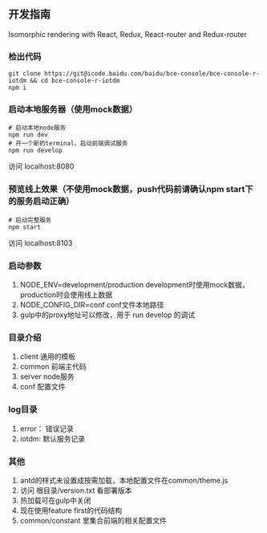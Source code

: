 ## 开发指南

Isomorphic rendering with React, Redux, React-router and Redux-router

### 检出代码

```
git clone https://git@icode.baidu.com/baidu/bce-console/bce-console-r-iotdm && cd bce-console-r-iotdm
npm i
```

### 启动本地服务器（使用mock数据）

```
# 启动本地node服务
npm run dev
# 开一个新的terminal，启动前端调试服务
npm run develop
```
访问 localhost:8080

### 预览线上效果（不使用mock数据，push代码前请确认npm start下的服务启动正确）

```
# 启动完整服务
npm start
```
访问  localhost:8103

### 启动参数
1. NODE_ENV=development/production  development时使用mock数据，production时会使用线上数据
2. NODE_CONFIG_DIR=conf  conf文件本地路径
3. gulp中的proxy地址可以修改，用于 run develop 的调试

### 目录介绍

1. client 通用的模板
2. common 前端主代码
3. server node服务
4. conf 配置文件

### log目录
1. error： 错误记录
2. iotdm: 默认服务记录

### 其他
1. antd的样式未设置成按需加载，本地配置文件在common/theme.js
2. 访问 根目录/version.txt 看部署版本
3. 热加载可在gulp中关闭
4. 现在使用feature first的代码结构
5. common/constant 里集合前端的相关配置文件